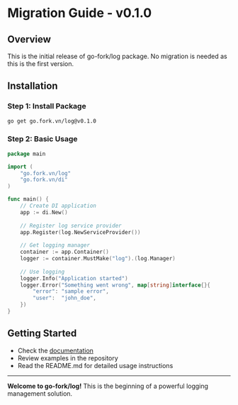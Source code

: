 # Migration Guide - v0.1.0

## Overview
This is the initial release of go-fork/log package. No migration is needed as this is the first version.

## Installation

### Step 1: Install Package
```bash
go get go.fork.vn/log@v0.1.0
```

### Step 2: Basic Usage
```go
package main

import (
    "go.fork.vn/log"
    "go.fork.vn/di"
)

func main() {
    // Create DI application
    app := di.New()
    
    // Register log service provider
    app.Register(log.NewServiceProvider())
    
    // Get logging manager
    container := app.Container()
    logger := container.MustMake("log").(log.Manager)
    
    // Use logging
    logger.Info("Application started")
    logger.Error("Something went wrong", map[string]interface{}{
        "error": "sample error",
        "user":  "john_doe",
    })
}
```

## Getting Started
- Check the [documentation](https://pkg.go.dev/go.fork.vn/log@v0.1.0)
- Review examples in the repository
- Read the README.md for detailed usage instructions

---
**Welcome to go-fork/log!** This is the beginning of a powerful logging management solution.
